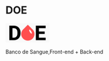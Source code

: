# DOE

<img style="width: 120px;" 
src="images/logo.png"
 alt="Logo DOE">
 
Banco de Sangue,Front-end + Back-end